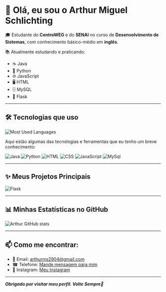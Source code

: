 # 👋 Olá, eu sou o Arthur Miguel Schlichting

🎓 Estudante do **CentroWEG** e do **SENAI** no curso de **Desenvolvimento de Sistemas**, com conhecimento básico-médio em **inglês**.

📚 Atualmente estudando e praticando:
- ☕ Java
- 🐍 Python
- 🌐 JavaScript
- 🖥️ HTML
- 🗄️ MySQL
- 🐍 Flask

---

## 🛠 Tecnologias que uso

![Most Used Languages](https://github-readme-stats.vercel.app/api/top-langs/?username=arthurSchgg&layout=compact&theme=radical)

Aqui estão algumas das tecnologias e ferramentas que eu tenho um breve conhecimento:

![Java](https://img.shields.io/badge/Java-ED8B00?style=for-the-badge&logo=java&logoColor=white)
![Python](https://img.shields.io/badge/Python-3776AB?style=for-the-badge&logo=python&logoColor=white)
![HTML](https://img.shields.io/badge/HTML-E34F26?style=for-the-badge&logo=html5&logoColor=white)
![CSS](https://img.shields.io/badge/CSS-1572B6?style=for-the-badge&logo=css3&logoColor=white)
![JavaScript](https://img.shields.io/badge/JavaScript-F7DF1E?style=for-the-badge&logo=javascript&logoColor=black)
![MySql](https://img.shields.io/badge/Mysql-4169E1?style=for-the-badge&logo=mysql&logoColor=black)

---

## ✨ Meus Projetos Principais

![Flask](https://github-readme-stats.vercel.app/api/pin/?username=arthurSchgg&repo=Flask-1&theme=dracula)

---

## 📊 Minhas Estatísticas no GitHub

![Arthur GitHub stats](https://github-readme-stats.vercel.app/api?username=arthurSchgg&show_icons=true&theme=dracula)

---

## 📫 Como me encontrar:

- 📩 Email: [arthurms2904@gmail.com](mailto:arthurms2904@gmail.com)
- ☎ Telefone: [Mande mensagem para mim](https://wa.me/5547997695223)
- 📸 Instagram: [Meu Instagram](https://www.instagram.com/_thursch/)

---

**_Obrigado por visitar meu perfil. Volte Sempre🙏_**
